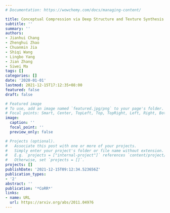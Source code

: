 ```yaml
---
# Documentation: https://wowchemy.com/docs/managing-content/

title: Conceptual Compression via Deep Structure and Texture Synthesis
subtitle: ''
summary: ''
authors:
- Jianhui Chang
- Zhenghui Zhao
- Chuanmin Jia
- Shiqi Wang
- Lingbo Yang
- Jian Zhang
- Siwei Ma
tags: []
categories: []
date: '2020-01-01'
lastmod: 2021-12-15T17:12:35+08:00
featured: false
draft: false

# Featured image
# To use, add an image named `featured.jpg/png` to your page's folder.
# Focal points: Smart, Center, TopLeft, Top, TopRight, Left, Right, BottomLeft, Bottom, BottomRight.
image:
  caption: ''
  focal_point: ''
  preview_only: false

# Projects (optional).
#   Associate this post with one or more of your projects.
#   Simply enter your project's folder or file name without extension.
#   E.g. `projects = ["internal-project"]` references `content/project/deep-learning/index.md`.
#   Otherwise, set `projects = []`.
projects: []
publishDate: '2021-12-15T09:12:34.523656Z'
publication_types:
- '2'
abstract: ''
publication: '*CoRR*'
links:
- name: URL
  url: https://arxiv.org/abs/2011.04976
---
```

